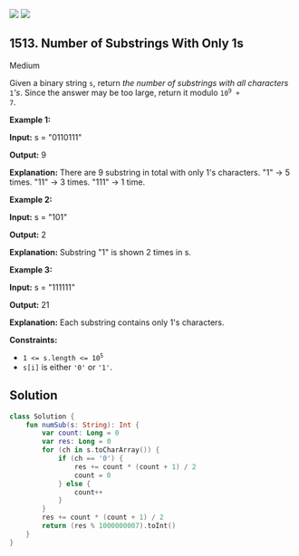 [![](https://img.shields.io/github/stars/javadev/LeetCode-in-Kotlin?label=Stars&style=flat-square)](https://github.com/javadev/LeetCode-in-Kotlin)
[![](https://img.shields.io/github/forks/javadev/LeetCode-in-Kotlin?label=Fork%20me%20on%20GitHub%20&style=flat-square)](https://github.com/javadev/LeetCode-in-Kotlin/fork)

## 1513\. Number of Substrings With Only 1s

Medium

Given a binary string `s`, return _the number of substrings with all characters_ `1`_'s_. Since the answer may be too large, return it modulo <code>10<sup>9</sup> + 7</code>.

**Example 1:**

**Input:** s = "0110111"

**Output:** 9

**Explanation:** There are 9 substring in total with only 1's characters. "1" -> 5 times. "11" -> 3 times. "111" -> 1 time.

**Example 2:**

**Input:** s = "101"

**Output:** 2

**Explanation:** Substring "1" is shown 2 times in s.

**Example 3:**

**Input:** s = "111111"

**Output:** 21

**Explanation:** Each substring contains only 1's characters.

**Constraints:**

*   <code>1 <= s.length <= 10<sup>5</sup></code>
*   `s[i]` is either `'0'` or `'1'`.

## Solution

```kotlin
class Solution {
    fun numSub(s: String): Int {
        var count: Long = 0
        var res: Long = 0
        for (ch in s.toCharArray()) {
            if (ch == '0') {
                res += count * (count + 1) / 2
                count = 0
            } else {
                count++
            }
        }
        res += count * (count + 1) / 2
        return (res % 1000000007).toInt()
    }
}
```